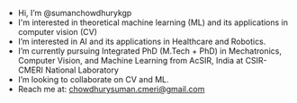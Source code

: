 - Hi, I’m @sumanchowdhurykgp
- I'm interested in theoretical machine learning (ML) and its applications in computer vision (CV)
- I’m interested in AI and its applications in Healthcare and Robotics.
- I’m currently pursuing Integrated PhD (M.Tech + PhD) in Mechatronics, Computer Vision, and Machine Learning from AcSIR, India at CSIR-CMERI National Laboratory
- I’m looking to collaborate on CV and ML.
- Reach me at: chowdhurysuman.cmeri@gmail.com
